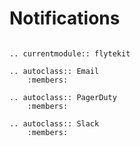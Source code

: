 # Notifications

```--eval-rst--

.. currentmodule:: flytekit

.. autoclass:: Email
    :members:

.. autoclass:: PagerDuty
    :members:

.. autoclass:: Slack
    :members:
```
